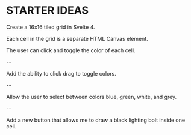 # STARTER IDEAS

Create a 16x16 tiled grid in Svelte 4.

Each cell in the grid is a separate HTML Canvas element.

The user can click and toggle the color of each cell.

--

Add the ability to click drag to toggle colors.

--

Allow the user to select between colors blue, green, white, and grey.

--

Add a new button that allows me to draw a black lighting bolt inside one cell.